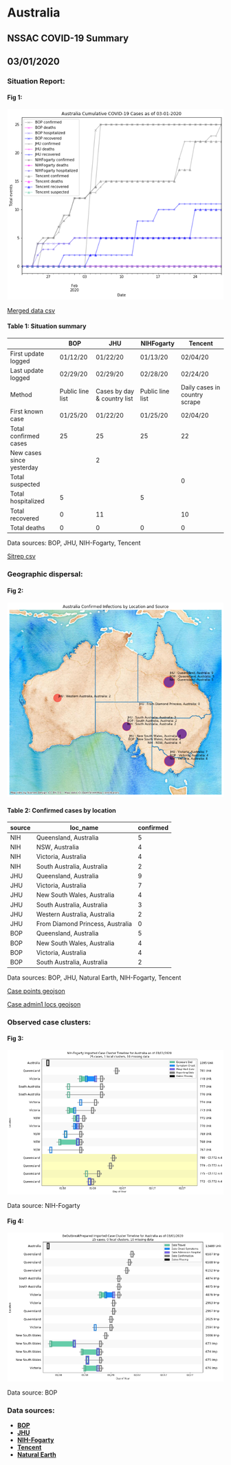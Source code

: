 # Australia
## NSSAC COVID-19 Summary
## 03/01/2020



### Situation Report:
#### Fig 1:
![Australia cases](../merged_histories/Australia_merged_histories.png)

[Merged data csv](https://github.com/SchlittDataSci/SchlittDataSci.github.io/blob/master/data/tables/Australia_merged_daily.csv)

#### Table 1: Situation summary


|                           | BOP              | JHU                         | NIHFogarty       | Tencent                       |
|---------------------------|------------------|-----------------------------|------------------|-------------------------------|
| First update logged       | 01/12/20         | 01/22/20                    | 01/13/20         | 02/04/20                      |
| Last update logged        | 02/29/20         | 02/29/20                    | 02/28/20         | 02/24/20                      |
| Method                    | Public line list | Cases by day & country list | Public line list | Daily cases in country scrape |
| First known case          | 01/25/20         | 01/22/20                    | 01/25/20         | 02/04/20                      |
| Total confirmed cases     | 25               | 25                          | 25               | 22                            |
| New cases since yesterday |                  | 2                           |                  |                               |
| Total suspected           |                  |                             |                  | 0                             |
| Total hospitalized        | 5                |                             | 5                |                               |
| Total recovered           | 0                | 11                          |                  | 10                            |
| Total deaths              | 0                | 0                           | 0                | 0                             |

Data sources: BOP, JHU, NIH-Fogarty, Tencent


[Sitrep csv](https://github.com/SchlittDataSci/SchlittDataSci.github.io/blob/master/data/tables/Australia_sitrep.csv)

### Geographic dispersal:
#### Fig 2:
![Australia mapped](../case_locs/Australia_case_locs.png)

#### Table 2: Confirmed cases by location


| source   | loc_name                         |   confirmed |
|----------|----------------------------------|-------------|
| NIH      | Queensland, Australia            |           5 |
| NIH      | NSW, Australia                   |           4 |
| NIH      | Victoria, Australia              |           4 |
| NIH      | South Australia, Australia       |           2 |
| JHU      | Queensland, Australia            |           9 |
| JHU      | Victoria, Australia              |           7 |
| JHU      | New South Wales, Australia       |           4 |
| JHU      | South Australia, Australia       |           3 |
| JHU      | Western Australia, Australia     |           2 |
| JHU      | From Diamond Princess, Australia |           0 |
| BOP      | Queensland, Australia            |           5 |
| BOP      | New South Wales, Australia       |           4 |
| BOP      | Victoria, Australia              |           4 |
| BOP      | South Australia, Australia       |           2 |

Data sources: BOP, JHU, Natural Earth, NIH-Fogarty, Tencent


[Case points geojson](https://github.com/SchlittDataSci/SchlittDataSci.github.io/blob/master/data/shapes/Australia_case_locs.geojson)

[Case admin1 locs geojson](https://github.com/SchlittDataSci/SchlittDataSci.github.io/blob/master/data/shapes/Australia_admin1_locs.geojson)

### Observed case clusters:
#### Fig 3:
![Australia cases](../cluster_analysis/Australia_imported_cases_NIHFogarty.png)



Data source: NIH-Fogarty


#### Fig 4:
![Australia cases](../cluster_analysis/Australia_imported_cases_BOP.png)



Data source: BOP


### Data sources:
* **[BOP](https://github.com/beoutbreakprepared/nCoV2019)**
* **[JHU](https://github.com/CSSEGISandData/COVID-19)** 
* **[NIH-Fogarty](https://docs.google.com/spreadsheets/d/1jS24DjSPVWa4iuxuD4OAXrE3QeI8c9BC1hSlqr-NMiU/edit#gid=1187587451)** 
* **[Tencent](https://news.qq.com/zt2020/page/feiyan.htm)**
* **[Natural Earth](https://www.naturalearthdata.com/forums/forum/natural-earth-map-data/cultural-vectors/admin-1-states-provinces-and-their-boundaries/)**

<!-- Global site tag (gtag.js) - Google Analytics -->
<script async src="https://www.googletagmanager.com/gtag/js?id=UA-158816269-1"></script>
<script>
  window.dataLayer = window.dataLayer || [];
  function gtag(){dataLayer.push(arguments);}
  gtag('js', new Date());

  gtag('config', 'UA-158816269-1');
</script>